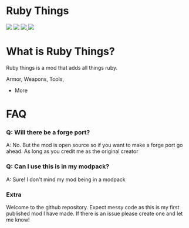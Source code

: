 # Ruby Things
<img src="https://cdn.jsdelivr.net/npm/@intergrav/devins-badges@3/assets/cozy/supported/fabric_vector.svg" /> <img src="https://raw.githubusercontent.com/intergrav/devins-badges/c7fd18efdadd1c3f12ae56b49afd834640d2d797/assets/cozy/requires/fabric-api_vector.svg" /> <a href="https://www.curseforge.com/minecraft/mc-mods/ruby-things" target="_blank">
  <img src="https://cdn.jsdelivr.net/npm/@intergrav/devins-badges@3/assets/cozy/available/curseforge_vector.svg" />
</a><a href="https://modrinth.com/mod/ruby-things/" target="_blank">
  <img src="https://cdn.jsdelivr.net/npm/@intergrav/devins-badges@3/assets/cozy/available/modrinth_vector.svg" />
</a>


# What is Ruby Things?
Ruby things is a mod that adds all things ruby.

Armor,
Weapons,
Tools,
+ More

# FAQ
### Q: Will there be a forge port?
A: No. But the mod is open source so if you want to make a forge port go ahead. As long as you credit me as the original creator

### Q: Can I use this is in my modpack?
A: Sure! I don't mind my mod being in a modpack



### Extra
Welcome to the github repository. Expect messy code as this is my first published mod I have made. If there is an issue please create one and let me know!
